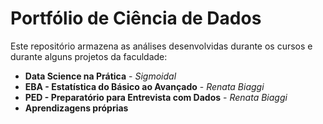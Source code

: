 # Portfólio de Ciência de Dados

Este repositório armazena as análises desenvolvidas durante os cursos e durante alguns projetos da faculdade:
- **Data Science na Prática** - *Sigmoidal*
- **EBA - Estatística do Básico ao Avançado** - *Renata Biaggi*
- **PED - Preparatório para Entrevista com Dados** - *Renata Biaggi*
- **Aprendizagens próprias**
